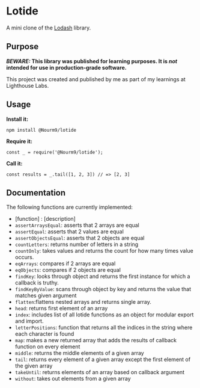 # Lotide

A mini clone of the [Lodash](https://lodash.com) library.

## Purpose

**_BEWARE:_ This library was published for learning purposes. It is _not_ intended for use in production-grade software.**

This project was created and published by me as part of my learnings at Lighthouse Labs. 

## Usage

**Install it:**

`npm install @Nourm9/lotide`

**Require it:**

`const _ = require('@Nourm9/lotide');`

**Call it:**

`const results = _.tail([1, 2, 3]) // => [2, 3]`

## Documentation

The following functions are currently implemented:

* [function] : [description]
* `assertArraysEqual`: asserts that 2 arrays are equal
* `assertEqual`: asserts that 2 values are equal
* `assertObjectsEqual`: asserts that 2 objects are equal
* `countLetters`: returns number of letters in a string
* `countOnly`: takes values and returns the count for how many times value occurs.
* `eqArrays`: compares if 2 arrays are equal
* `eqObjects`: compares if 2 objects are equal
* `findKey`: looks through object and returns the first instance for which a callback is truthy.
* `findKeyByValue`: scans through object by key and returns the value that matches given argument
* `flatten`:flattens nested arrays and returns single array. 
* `head`: returns first element of an array
* `index`: includes list of all lotide functions as an object for modular export and import. 
* `letterPositions`: function that returns all the indices in the string where each character is found
* `map`:  makes a new returned array that adds the results of callback function on every element 
* `middle`: returns the middle elements of a given array
* `tail`: returns every element of a given array except the first element of the given array
* `takeUntil`: returns elements of an array based on callback argument
* `without`: takes out elements from a given array
